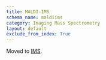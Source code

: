 ```yaml
---
title: MALDI-IMS
schema_name: maldiims
category: Imaging Mass Spectrometry
layout: default
exclude_from_index: True
---
```


Moved to [IMS](../ims/).